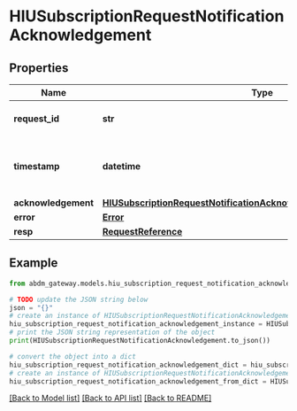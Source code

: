 # HIUSubscriptionRequestNotificationAcknowledgement


## Properties

Name | Type | Description | Notes
------------ | ------------- | ------------- | -------------
**request_id** | **str** | a nonce, unique for each HTTP request | 
**timestamp** | **datetime** | Date time format in UTC, includes miliseconds YYYY-MM-DDThh:mm:ss.vZ | 
**acknowledgement** | [**HIUSubscriptionRequestNotificationAcknowledgementAcknowledgement**](HIUSubscriptionRequestNotificationAcknowledgementAcknowledgement.md) |  | [optional] 
**error** | [**Error**](Error.md) |  | [optional] 
**resp** | [**RequestReference**](RequestReference.md) |  | 

## Example

```python
from abdm_gateway.models.hiu_subscription_request_notification_acknowledgement import HIUSubscriptionRequestNotificationAcknowledgement

# TODO update the JSON string below
json = "{}"
# create an instance of HIUSubscriptionRequestNotificationAcknowledgement from a JSON string
hiu_subscription_request_notification_acknowledgement_instance = HIUSubscriptionRequestNotificationAcknowledgement.from_json(json)
# print the JSON string representation of the object
print(HIUSubscriptionRequestNotificationAcknowledgement.to_json())

# convert the object into a dict
hiu_subscription_request_notification_acknowledgement_dict = hiu_subscription_request_notification_acknowledgement_instance.to_dict()
# create an instance of HIUSubscriptionRequestNotificationAcknowledgement from a dict
hiu_subscription_request_notification_acknowledgement_from_dict = HIUSubscriptionRequestNotificationAcknowledgement.from_dict(hiu_subscription_request_notification_acknowledgement_dict)
```
[[Back to Model list]](../README.md#documentation-for-models) [[Back to API list]](../README.md#documentation-for-api-endpoints) [[Back to README]](../README.md)


